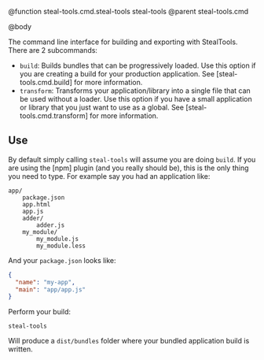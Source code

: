 @function steal-tools.cmd.steal-tools steal-tools
@parent steal-tools.cmd 

@body

The command line interface for building and exporting with StealTools. There are 2 subcommands:

- `build`: Builds bundles that can be progressively loaded. Use this option if you are creating a build for your production application. See [steal-tools.cmd.build] for more information.
- `transform`: Transforms your application/library into a single file that can be used without a loader. Use this option if you have a small application or library that you just want to use as a global. See [steal-tools.cmd.transform] for more information.


## Use

By default simply calling `steal-tools` will assume you are doing `build`. If you are using the [npm] plugin (and you really should be), this is the only thing you need to type. For example say you had an application like:

```
app/
	package.json
	app.html
	app.js
	adder/
		adder.js
	my_module/
		my_module.js
		my_module.less
```

And your `package.json` looks like:

```json
{
  "name": "my-app",
  "main": "app/app.js"
}
```

Perform your build:

```shell
steal-tools
```

Will produce a `dist/bundles` folder where your bundled application build is written.
